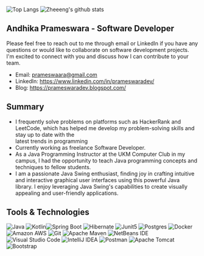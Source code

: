 
![Top Langs](https://github-readme-stats.vercel.app/api/top-langs/?username=zheeeng&layout=compact&hide=css,html)
![Zheeeng's github stats](https://github-readme-stats.vercel.app/api?username=zheeeng&count_private=true&show_icons=true&theme=onedark)

## Andhika Prameswara - Software Developer
Please feel free to reach out to me through email or LinkedIn if you have any questions or would like to collaborate on software development projects. I'm excited to connect with you and discuss how I can contribute to your team.
- Email: prameswaara@gmail.com
- LinkedIn: https://www.linkedin.com/in/prameswaradev/
- Blog: https://prameswaradev.blogspot.com/

  

## Summary
- I frequently solve problems on platforms such as HackerRank and LeetCode, which has helped me develop my problem-solving skills and stay up to date with the 	 
  latest trends in programming
- Currently working as freelance Software Developer.
- As a Java Programming Instructor at the UKM Computer Club in my campus, I had the opportunity to teach Java programming concepts and techniques to fellow 
  students.
- I am a passionate Java Swing enthusiast, finding joy in crafting intuitive and interactive graphical user interfaces using this powerful Java library. I enjoy 
  leveraging Java Swing's capabilities to create visually appealing and user-friendly applications.

## Tools & Technologies
![Java](https://img.shields.io/badge/java-red.svg?style=for-the-badge&logo=openjdk&logoColor=white)
![Kotlin](https://img.shields.io/badge/kotlin-%237F52FF.svg?style=for-the-badge&logo=kotlin&logoColor=white)![Spring Boot](https://img.shields.io/badge/-springboot-black?style=for-the-badge&logo=springboot)
![Hibernate](https://img.shields.io/badge/-hibernate-black?style=for-the-badge&logo=hibernate)
![Junit5](https://img.shields.io/badge/-junit5-black?style=for-the-badge&logo=junit5)
![Postgres](https://img.shields.io/badge/postgres-black.svg?style=for-the-badge&logo=postgresql&logoColor=white)
![Docker](https://img.shields.io/badge/-Docker-black?style=for-the-badge&logo=docker)
![Amazon AWS](https://img.shields.io/badge/Amazon%20AWS-black?style=for-the-badge&logo=amazon-aws)
![Git](https://img.shields.io/badge/-Git-black?style=for-the-badge&logo=git)
![Apache Maven](https://img.shields.io/badge/-apachemaven-black?style=for-the-badge&logo=apachemaven)
![NetBeans IDE](https://img.shields.io/badge/NetBeansIDE-black.svg?style=for-the-badge&logo=apache-netbeans-ide&logoColor=white)
![Visual Studio Code](https://img.shields.io/badge/-visualstudiocode-black?style=for-the-badge&logo=visualstudiocode)
![IntelliJ IDEA](https://img.shields.io/badge/-intellijidea-black?style=for-the-badge&logo=intellijidea)
![Postman](https://img.shields.io/badge/-postman-black?style=for-the-badge&logo=postman)
![Apache Tomcat](https://img.shields.io/badge/-apachetomcat-black?style=for-the-badge&logo=apachetomcat)
![Bootstrap](https://img.shields.io/badge/-Bootstrap-black?style=for-the-badge&logo=bootstrap)




